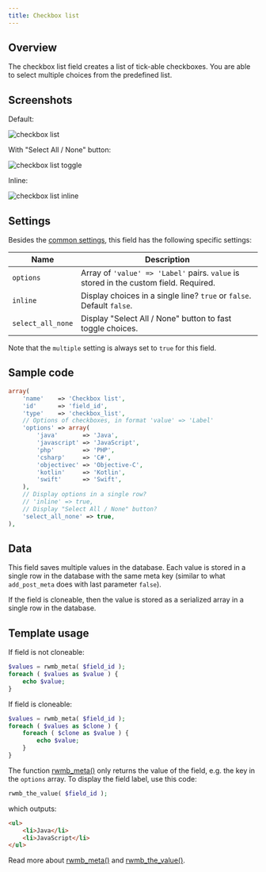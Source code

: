 ```yaml
---
title: Checkbox list
---
```


## Overview

The checkbox list field creates a list of tick-able checkboxes. You are able to select multiple choices from the predefined list.

## Screenshots

Default:

![checkbox list](https://i.imgur.com/HTqO71G.png)

With "Select All / None" button:

![checkbox list toggle](https://i.imgur.com/XQDaCFO.png)

Inline:

![checkbox list inline](https://i.imgur.com/0WuJEv6.png)

## Settings

Besides the [common settings](/creating-fields-with-code/#field-settings), this field has the following specific settings:

Name | Description
--- | ---
`options` | Array of `'value' => 'Label'` pairs. `value` is stored in the custom field. Required.
`inline` | Display choices in a single line? `true` or `false`. Default `false`.
`select_all_none` | Display "Select All / None" button to fast toggle choices.

Note that the `multiple` setting is always set to `true` for this field.

## Sample code

```php
array(
    'name'    => 'Checkbox list',
    'id'      => 'field_id',
    'type'    => 'checkbox_list',
    // Options of checkboxes, in format 'value' => 'Label'
    'options' => array(
        'java'       => 'Java',
        'javascript' => 'JavaScript',
        'php'        => 'PHP',
        'csharp'     => 'C#',
        'objectivec' => 'Objective-C',
        'kotlin'     => 'Kotlin',
        'swift'      => 'Swift',
    ),
    // Display options in a single row?
    // 'inline' => true,
    // Display "Select All / None" button?
    'select_all_none' => true,
),
```

## Data

This field saves multiple values in the database. Each value is stored in a single row in the database with the same meta key (similar to what `add_post_meta` does with last parameter `false`).

If the field is cloneable, then the value is stored as a serialized array in a single row in the database.

## Template usage

If field is not cloneable:

```php
$values = rwmb_meta( $field_id );
foreach ( $values as $value ) {
    echo $value;
}
```

If field is cloneable:

```php
$values = rwmb_meta( $field_id );
foreach ( $values as $clone ) {
    foreach ( $clone as $value ) {
        echo $value;
    }
}
```

The function [rwmb_meta()](/functions/rwmb-meta/) only returns the value of the field, e.g. the key in the `options` array. To display the field label, use this code:

```php
rwmb_the_value( $field_id );
```

which outputs:

```html
<ul>
    <li>Java</li>
    <li>JavaScript</li>
</ul>
```

Read more about [rwmb_meta()](/functions/rwmb-meta/) and [rwmb_the_value()](/functions/rwmb-the-value/).
